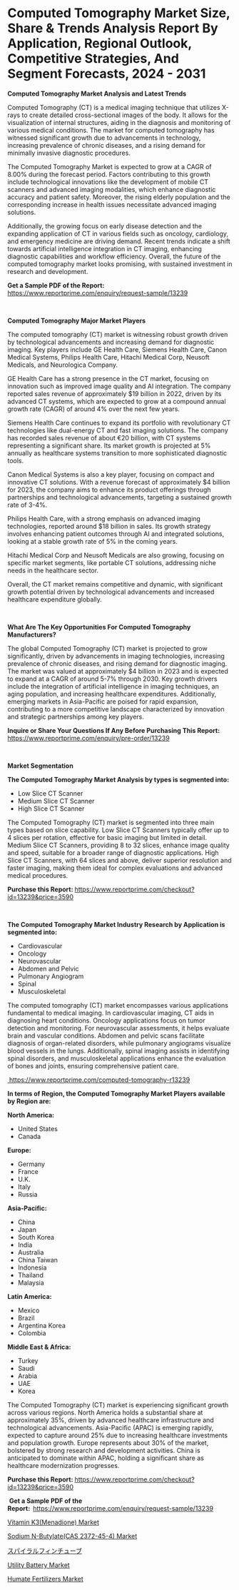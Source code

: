 <p><h1>Computed Tomography Market Size, Share & Trends Analysis Report By Application, Regional Outlook, Competitive Strategies, And Segment Forecasts, 2024 - 2031</h1></p><p><strong>Computed Tomography Market Analysis and Latest Trends</strong></p>
<p><p>Computed Tomography (CT) is a medical imaging technique that utilizes X-rays to create detailed cross-sectional images of the body. It allows for the visualization of internal structures, aiding in the diagnosis and monitoring of various medical conditions. The market for computed tomography has witnessed significant growth due to advancements in technology, increasing prevalence of chronic diseases, and a rising demand for minimally invasive diagnostic procedures.</p><p>The Computed Tomography Market is expected to grow at a CAGR of 8.00% during the forecast period. Factors contributing to this growth include technological innovations like the development of mobile CT scanners and advanced imaging modalities, which enhance diagnostic accuracy and patient safety. Moreover, the rising elderly population and the corresponding increase in health issues necessitate advanced imaging solutions. </p><p>Additionally, the growing focus on early disease detection and the expanding application of CT in various fields such as oncology, cardiology, and emergency medicine are driving demand. Recent trends indicate a shift towards artificial intelligence integration in CT imaging, enhancing diagnostic capabilities and workflow efficiency. Overall, the future of the computed tomography market looks promising, with sustained investment in research and development.</p></p>
<p><strong>Get a Sample PDF of the Report:&nbsp;</strong> <a href="https://www.reportprime.com/enquiry/request-sample/13239">https://www.reportprime.com/enquiry/request-sample/13239</a></p>
<p>&nbsp;</p>
<p><strong>Computed Tomography Major Market Players</strong></p>
<p><p>The computed tomography (CT) market is witnessing robust growth driven by technological advancements and increasing demand for diagnostic imaging. Key players include GE Health Care, Siemens Health Care, Canon Medical Systems, Philips Health Care, Hitachi Medical Corp, Neusoft Medicals, and Neurologica Company.</p><p>GE Health Care has a strong presence in the CT market, focusing on innovation such as improved image quality and AI integration. The company reported sales revenue of approximately $19 billion in 2022, driven by its advanced CT systems, which are expected to grow at a compound annual growth rate (CAGR) of around 4% over the next few years.</p><p>Siemens Health Care continues to expand its portfolio with revolutionary CT technologies like dual-energy CT and fast imaging solutions. The company has recorded sales revenue of about €20 billion, with CT systems representing a significant share. Its market growth is projected at 5% annually as healthcare systems transition to more sophisticated diagnostic tools.</p><p>Canon Medical Systems is also a key player, focusing on compact and innovative CT solutions. With a revenue forecast of approximately $4 billion for 2023, the company aims to enhance its product offerings through partnerships and technological advancements, targeting a sustained growth rate of 3-4%.</p><p>Philips Health Care, with a strong emphasis on advanced imaging technologies, reported around $18 billion in sales. Its growth strategy involves enhancing patient outcomes through AI and integrated solutions, looking at a stable growth rate of 5% in the coming years.</p><p>Hitachi Medical Corp and Neusoft Medicals are also growing, focusing on specific market segments, like portable CT solutions, addressing niche needs in the healthcare sector.</p><p>Overall, the CT market remains competitive and dynamic, with significant growth potential driven by technological advancements and increased healthcare expenditure globally.</p></p>
<p>&nbsp;</p>
<p><strong>What Are The Key Opportunities For Computed Tomography Manufacturers?</strong></p>
<p><p>The global Computed Tomography (CT) market is projected to grow significantly, driven by advancements in imaging technologies, increasing prevalence of chronic diseases, and rising demand for diagnostic imaging. The market was valued at approximately $4 billion in 2023 and is expected to expand at a CAGR of around 5-7% through 2030. Key growth drivers include the integration of artificial intelligence in imaging techniques, an aging population, and increasing healthcare expenditures. Additionally, emerging markets in Asia-Pacific are poised for rapid expansion, contributing to a more competitive landscape characterized by innovation and strategic partnerships among key players.</p></p>
<p><strong>Inquire or Share Your Questions If Any Before Purchasing This Report:</strong> <a href="https://www.reportprime.com/enquiry/pre-order/13239">https://www.reportprime.com/enquiry/pre-order/13239</a></p>
<p>&nbsp;</p>
<p><strong>Market Segmentation</strong></p>
<p><strong>The Computed Tomography Market Analysis by types is segmented into:</strong></p>
<p><ul><li>Low Slice CT Scanner</li><li>Medium Slice CT Scanner</li><li>High Slice CT Scanner</li></ul></p>
<p><p>The Computed Tomography (CT) market is segmented into three main types based on slice capability. Low Slice CT Scanners typically offer up to 4 slices per rotation, effective for basic imaging but limited in detail. Medium Slice CT Scanners, providing 8 to 32 slices, enhance image quality and speed, suitable for a broader range of diagnostic applications. High Slice CT Scanners, with 64 slices and above, deliver superior resolution and faster imaging, making them ideal for complex evaluations and advanced medical procedures.</p></p>
<p><strong>Purchase this Report:&nbsp;</strong><a href="https://www.reportprime.com/checkout?id=13239&price=3590">https://www.reportprime.com/checkout?id=13239&price=3590</a></p>
<p>&nbsp;</p>
<p><strong>The Computed Tomography Market Industry Research by Application is segmented into:</strong></p>
<p><ul><li>Cardiovascular</li><li>Oncology</li><li>Neurovascular</li><li>Abdomen and Pelvic</li><li>Pulmonary Angiogram</li><li>Spinal</li><li>Musculoskeletal</li></ul></p>
<p><p>The computed tomography (CT) market encompasses various applications fundamental to medical imaging. In cardiovascular imaging, CT aids in diagnosing heart conditions. Oncology applications focus on tumor detection and monitoring. For neurovascular assessments, it helps evaluate brain and vascular conditions. Abdomen and pelvic scans facilitate diagnosis of organ-related disorders, while pulmonary angiograms visualize blood vessels in the lungs. Additionally, spinal imaging assists in identifying spinal disorders, and musculoskeletal applications enhance the evaluation of bones and joints, ensuring comprehensive patient care.</p></p>
<p><a href="https://www.reportprime.com/computed-tomography-r13239">&nbsp;https://www.reportprime.com/computed-tomography-r13239</a></p>
<p><strong>In terms of Region, the Computed Tomography Market Players available by Region are:</strong></p>
<p>
    <p> <strong> North America: </strong>
        <ul>
            <li>United States</li>
            <li>Canada</li>
        </ul>
        </p> 
    <p> <strong> Europe: </strong>
        <ul>
            <li>Germany</li>
            <li>France</li>
            <li>U.K.</li>
            <li>Italy</li>
            <li>Russia</li>
        </ul>
        </p> 
    <p> <strong> Asia-Pacific: </strong>
        <ul>
            <li>China</li>
            <li>Japan</li>
            <li>South Korea</li>
            <li>India</li>
            <li>Australia</li>
            <li>China Taiwan</li>
            <li>Indonesia</li>
            <li>Thailand</li>
            <li>Malaysia</li>
        </ul>
        </p> 
    <p> <strong> Latin America: </strong>
        <ul>
            <li>Mexico</li>
            <li>Brazil</li>
            <li>Argentina Korea</li>
            <li>Colombia</li>
        </ul>
        </p> 
    <p> <strong> Middle East & Africa: </strong>
        <ul>
            <li>Turkey</li>
            <li>Saudi</li>
            <li>Arabia</li>
            <li>UAE</li>
            <li>Korea</li>
        </ul>
    </p>
    </p>
<p><p>The Computed Tomography (CT) market is experiencing significant growth across various regions. North America holds a substantial share at approximately 35%, driven by advanced healthcare infrastructure and technological advancements. Asia-Pacific (APAC) is emerging rapidly, expected to capture around 25% due to increasing healthcare investments and population growth. Europe represents about 30% of the market, bolstered by strong research and development activities. China is anticipated to dominate within APAC, holding a significant share as healthcare modernization progresses.</p></p>
<p><strong>Purchase this Report: </strong><a href="https://www.reportprime.com/checkout?id=13239&price=3590">https://www.reportprime.com/checkout?id=13239&price=3590</a></p>
<p>&nbsp;<strong>Get a Sample PDF of the Report:&nbsp;&nbsp;</strong><a href="https://www.reportprime.com/enquiry/request-sample/13239">https://www.reportprime.com/enquiry/request-sample/13239</a></p>
<p><strong></strong></p>
<p><p><a href="https://issuu.com/reportprime-2/docs/vitamin-k3menadione-market-size-203_f531686d4c7b36">Vitamin K3(Menadione) Market</a></p><p><a href="https://medium.com/@teguhbavarian07_99894/sodium-n-butylate-cas-2372-45-4-market-global-market-insights-and-sales-trends-2024-to-2031-d9a1128d7360">Sodium N-Butylate(CAS 2372-45-4) Market</a></p><p><a href="https://medium.com/@gregoriookeefe2023/spiral-fin-tubes-market-%E3%81%AF-%E3%82%B3%E3%82%B9%E3%83%88%E7%AE%A1%E7%90%86%E3%81%A8%E5%8A%B9%E7%8E%87%E5%90%91%E4%B8%8A%E3%82%92%E5%84%AA%E5%85%88%E3%81%97%E3%81%BE%E3%81%99-%E3%81%95%E3%82%89%E3%81%AB-%E5%A0%B1%E5%91%8A%E6%9B%B8%E3%81%AF%E5%B8%82%E5%A0%B4%E3%81%AE%E9%9C%80%E8%A6%81%E9%9D%A2%E3%81%A8%E4%BE%9B%E7%B5%A6%E9%9D%A2%E3%81%AE%E4%B8%A1%E6%96%B9%E3%82%92%E3%82%AB%E3%83%90%E3%83%BC%E3%81%97%E3%81%A6%E3%81%84%E3%81%BE%E3%81%99-spiral-fin-tubes-%E5%B8%82%E5%A0%B4%E3%81%AF-2e0cf97623ca">スパイラルフィンチューブ</a></p><p><a href="https://www.linkedin.com/pulse/utility-battery-market-overview-regional-outlook-competitive-iqlle?trackingId=lBbHN674Seukp4X0qHaTGg%3D%3D">Utility Battery Market</a></p><p><a href="https://medium.com/@teguhbavarian07_99894/humate-fertilizers-market-a-global-and-regional-analysis-focus-on-region-country-level-e1ad8ee85f7b">Humate Fertilizers Market</a></p></p>